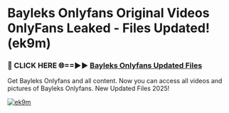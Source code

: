# Bayleks Onlyfans Original Videos 0nlyFans Leaked - Files Updated! (ek9m)

<h3>🔴 CLICK HERE 🌐==►► <a href="https://tinyurl.com/ehrbuxhb" rel="nofollow">Bayleks Onlyfans Updated Files</a></h3>

Get Bayleks Onlyfans and all content. Now you can access all videos and pictures of Bayleks Onlyfans. New Updated Files 2025!

[![ek9m](https://i.imgur.com/lVYEuWS.gif)](https://tinyurl.com/ehrbuxhb)
